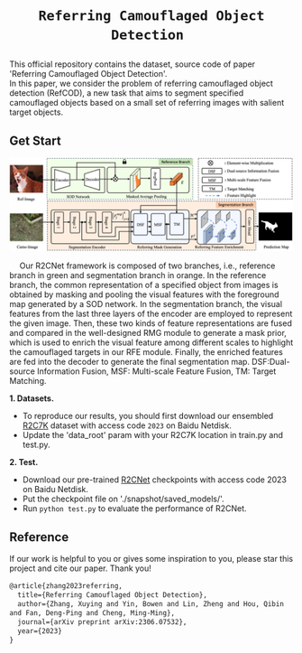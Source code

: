 # <p align=center>`Referring Camouflaged Object Detection `</p>
This official repository contains the dataset, source code of paper 'Referring Camouflaged Object Detection'.   
In this paper, we consider the problem of referring camouflaged object detection (RefCOD), a new task that aims to segment specified
camouflaged objects based on a small set of referring images with salient target objects. 

## Get Start
<p align="center">
    <img src="figs/r2cnet.png" width="950"/> <br />
</p>

&emsp; Our R2CNet framework is composed of two branches, i.e., reference branch in green and segmentation branch
in orange. In the reference branch, the common representation of a specified object from images is obtained by masking and pooling the visual
features with the foreground map generated by a SOD network. In the segmentation branch, the visual features from the last three layers of the
encoder are employed to represent the given image. Then, these two kinds of feature representations are fused and compared in the well-designed
RMG module to generate a mask prior, which is used to enrich the visual feature among different scales to highlight the camouflaged targets in our
RFE module. Finally, the enriched features are fed into the decoder to generate the final segmentation map. DSF:Dual-source Information Fusion, MSF: Multi-scale Feature Fusion, TM: Target Matching.

**1. Datasets.**

- To reproduce our results, you should first download our ensembled [R2C7K](https://pan.baidu.com/s/1nAKETFmDiSm7dDLxlgH9tw) dataset with access code ```2023``` on Baidu Netdisk.
- Update the 'data_root' param with your R2C7K location in train.py and test.py.

**2. Test.**
- Download our pre-trained [R2CNet]() checkpoints with access code 2023 on Baidu Netdisk.
- Put the checkpoint file on './snapshot/saved_models/'.
- Run ```python test.py``` to evaluate the performance of R2CNet.

## Reference
If our work is helpful to you or gives some inspiration to you, please star this project and cite our paper. Thank you!  
```
@article{zhang2023referring,
  title={Referring Camouflaged Object Detection},
  author={Zhang, Xuying and Yin, Bowen and Lin, Zheng and Hou, Qibin and Fan, Deng-Ping and Cheng, Ming-Ming},
  journal={arXiv preprint arXiv:2306.07532},
  year={2023}
}

